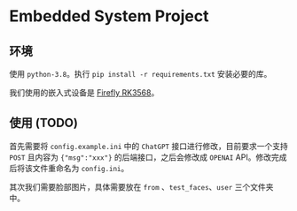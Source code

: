 # Embedded System Project

## 环境

使用 `python-3.8`。执行 `pip install -r requirements.txt` 安装必要的库。

我们使用的嵌入式设备是 [Firefly RK3568](https://wiki.t-firefly.com/zh_CN/ROC-RK3568-PC/)。

## 使用 (TODO)

首先需要将 `config.example.ini` 中的 `ChatGPT` 接口进行修改，目前要求一个支持 `POST` 且内容为 `{"msg":"xxx"}` 的后端接口，之后会修改成 `OPENAI` API。修改完成后将该文件重命名为 `config.ini`。

其次我们需要脸部图片，具体需要放在 `from` 、`test_faces`、`user` 三个文件夹中。